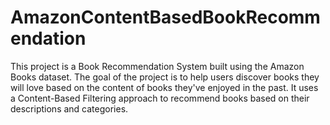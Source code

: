 # AmazonContentBasedBookRecommendation
This project is a Book Recommendation System built using the Amazon Books dataset. The goal of the project is to help users discover books they will love based on the content of books they've enjoyed in the past. It uses a Content-Based Filtering approach to recommend books based on their descriptions and categories.  
